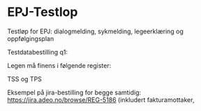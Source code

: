 # EPJ-Testlop
Testløp for EPJ: dialogmelding, sykmelding, legeerklæring og oppfølgingsplan

Testdatabestilling q1:

Legen må finens i følgende register:

TSS og TPS

Eksempel på jira-bestilling for begge samtidig: https://jira.adeo.no/browse/REG-5186 (inkludert fakturamottaker, 

